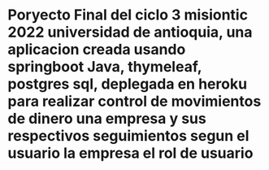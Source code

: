 # Poryecto Final del ciclo 3 misiontic 2022 universidad de antioquia, una aplicacion creada usando springboot Java, thymeleaf, postgres sql, deplegada en heroku para realizar control de movimientos de dinero una empresa y sus respectivos seguimientos segun el usuario la empresa el rol de usuario
